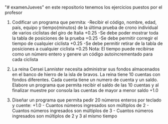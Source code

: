 "# examenJueves" 
en este repositorio tenemos los ejercicios puestos por el profesor
1. Codificar un programa que permita: -Recibir el código, nombre, edad, país, equipo y tiempo(minutos) de la última prueba de crono individual de varios ciclistas del giro de Italia +0.25 -Se debe poder mostrar toda la tabla de posiciones de la prueba +0.25 -Se debe permitir corregir el tiempo de cualquier ciclista +0.25 -Se debe permitir retirar de la tabla de posiciones a cualquier ciclista +0.25  Nota: El tiempo puede recibirse como un número entero y genere un código autoincrementado para cada ciclista   

2. La reina Cersei Lannister necesita administrar sus fondos almacenados en el banco de hierro de la isla de bravos. La reina tiene 10 cuentas con fondos diferentes. Cada cuenta tiene un numero de cuenta y un saldo. Elabore un programa que permita recibir el saldo de las 10 cuentas y al finalizar muestre por consola las cuentas de mayor a menor saldo +1.0 

3.  Diseñar un programa que permita pedir 20 números enteros por teclado y cuente: +1.0 - Cuantos números ingresados son múltiplos de 2 - Cuantos números ingresados son múltiplos de 3 - Cuantos números ingresados son múltiplos de 2 y 3 al mismo tiempo 
